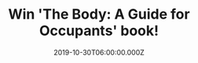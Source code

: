 ---
campaign-uuid: "c-67d81903-05c7-45f6-b29a-2d29e8426a82"
type: "Competition"
category: "Gifts"
date: "2019-10-30T06:00:00.000Z"
end-date: "2019-12-30T23:59:00.000Z"
disable-form: false
is_promoted: true
has_entry_page: true
title: "Win 'The Body: A Guide for Occupants' book!"
competition-description: "<p>We spend our whole lives in one body and yet most of\
  \ us have practically no idea how it works and what goes on inside it. The idea\
  \ of the book is simply to try to understand the extraordinary contraption that\
  \ is us. We are giving away a copy of 'The Body: A Guide for Occupants' book to\
  \ one lucky member to win.</p>\n<p>Click below for a chance to win.</p>\n"
hero-header: "Win 'The Body: A Guide for Occupants' book!"
terms-confirmation: "N/A"
banner-img: "https://assets.expresslyapp.com/asset-d54653cc-0fb8-4f8a-b873-a1fc63e9666d.jpg"
logo-left-href: "http://club.expressly.io"
logo-left-image: "https://assets.expresslyapp.com/asset-10d44d37-88a1-4fcc-b341-ff276a391ac8.jpg"
logo-left-title: "Expressly club"
bg-image-hero: "https://assets.expresslyapp.com/asset-e523efc9-ba9f-4eef-81b6-762dd953ea61.jpg"
bg-image-first: "https://assets.expresslyapp.com/asset-8ce218b0-4910-4f2b-ab24-df1fafe5539f.jpg"
section1-content: "<p>Bill Bryson sets off to explore the human body, how it functions\
  \ and its remarkable ability to heal itself. Full of extraordinary facts and astonishing\
  \ stories The Body: A Guide for Occupants is a brilliant, often very funny attempt\
  \ to understand the miracle of our physical and neurological make up.</p>\n<p>A\
  \ wonderful successor to A Short History of Nearly Everything, this new book is\
  \ an instant classic. It will have you marvelling at the form you occupy, and celebrating\
  \ the genius of your existence, time and time again.</p>\n"
entry-title: "Win 'The Body: A Guide for Occupants' book!"
entry-content: "<p>Enter the draw to win 'The Body: A Guide for Occupants' book by\
  \ completing the form below before 23:59 on the 30th of December 2019.</p>\n"
has-winner: false
prize-description: "'The Body: A Guide for Occupants' book!"
special-conditions: "Multiple entries are allowed up to one every day."
country-restrictions:
- "GB"
---